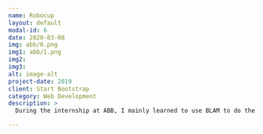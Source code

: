 ```yaml
---
name: Robocup
layout: default
modal-id: 6
date: 2020-03-08
img: abb/0.png
img1: abb/1.png
img2: 
img3:
alt: image-alt
project-date: 2019
client: Start Bootstrap
category: Web Development
description: >
  During the internship at ABB, I mainly learned to use BLAM to do the localization. The general process framework of BLAM is as follows: The input is a 16-line lidar. After filtering, the relative transform is initialized by matching between neighbor lidar scans. This initial transform is used to transform the point cloud of the current scan to the world coordinate to find the nearest neighbor point. A GICP algorithm is running between the current scan and the neighbor points to get an accurate transformation. At the same time, it uses GTSAM for loop detection, and after detecting the loop, performs factor graph optimization and recalculates the pose of robot through SLAM ++. 

--- 
```

